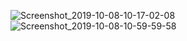 ![Screenshot_2019-10-08-10-17-02-08](https://user-images.githubusercontent.com/44739367/66365351-dcd86680-e9b6-11e9-82c8-be278ef788b9.png)
![Screenshot_2019-10-08-10-59-59-58](https://user-images.githubusercontent.com/44739367/66367227-83276a80-e9bd-11e9-9c5d-e09030ceaace.png)
